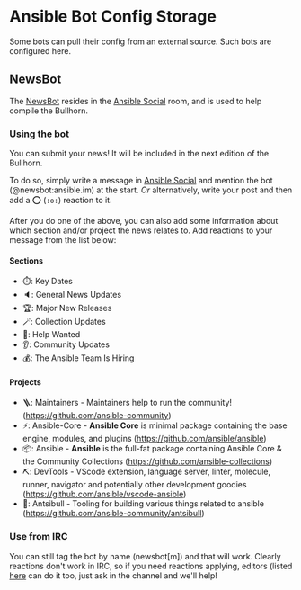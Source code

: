 # Ansible Bot Config Storage

Some bots can pull their config from an external source. Such bots are configured here.

## NewsBot

The [NewsBot](https://github.com/haecker-felix/hebbot/) resides in the [Ansible Social](https://matrix.to/#/#social:ansible.com) room, and is used to help compile the Bullhorn.

### Using the bot

You can submit your news! It will be included in the next edition of the Bullhorn.

To do so, simply write a message in [Ansible Social](https://matrix.to/#/#social:ansible.com) and mention the bot (@newsbot:ansible.im) at the
start. *Or* alternatively, write your post and then add a :o: (`:o:`) reaction to it.

After you do one of the above, you can also add some information about which section and/or project the news relates to. Add reactions to your message from the list below:

#### Sections

- ⏱️: Key Dates
- 🔈️: General News Updates
- 🏆️: Major New Releases
- 🪄: Collection Updates
- 🙏: Help Wanted
- 👂️: Community Updates
- 💰️: The Ansible Team Is Hiring

#### Projects

- 🪜: Maintainers - Maintainers help to run the community! (https://github.com/ansible-community)
- ⚡️: Ansible-Core - **Ansible Core** is minimal package containing the base engine, modules, and plugins (https://github.com/ansible/ansible)
- 📦️: Ansible - **Ansible** is the full-fat package containing Ansible Core & the Community Collections (https://github.com/ansible-collections)
- ⛏️: DevTools - VScode extension, language server, linter, molecule, runner, navigator and potentially other development goodies (https://github.com/ansible/vscode-ansible)
- 🐂: Antsibull - Tooling for building various things related to ansible (https://github.com/ansible-community/antsibull)

### Use from IRC

You can still tag the bot by name (newsbot[m]) and that will work. Clearly reactions don't work in IRC, so if you need reactions applying, editors
(listed [here](https://github.com/ansible-community/ansible.im/blob/main/bots/newsbot-config.toml#L10) can do it too, just ask in the channel
and we'll help!

